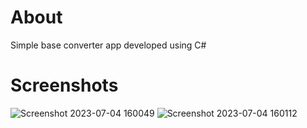# About

Simple base converter app developed using C#

# Screenshots

![Screenshot 2023-07-04 160049](https://github.com/izzatariz-creator/base-converter/assets/74348344/adfc5eab-070f-4713-b656-70764e504a07)
![Screenshot 2023-07-04 160112](https://github.com/izzatariz-creator/base-converter/assets/74348344/1650792f-e06f-4c53-a04f-7d5e2b79a88f)
